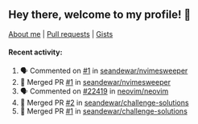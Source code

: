 ## Hey there, welcome to my profile! 👋

[About me](https://seandewar.github.io/)
 | [Pull requests](https://github.com/search?p=1&q=author%3Aseandewar+is%3Apr)
 | [Gists](https://gist.github.com/seandewar)

#### Recent activity:

<!--START_SECTION:activity-->
1. 🗣 Commented on [#1](https://github.com/seandewar/nvimesweeper/issues/1) in [seandewar/nvimesweeper](https://github.com/seandewar/nvimesweeper)
2. 🎉 Merged PR [#1](https://github.com/seandewar/nvimesweeper/pull/1) in [seandewar/nvimesweeper](https://github.com/seandewar/nvimesweeper)
3. 🗣 Commented on [#22419](https://github.com/neovim/neovim/issues/22419) in [neovim/neovim](https://github.com/neovim/neovim)
4. 🎉 Merged PR [#2](https://github.com/seandewar/challenge-solutions/pull/2) in [seandewar/challenge-solutions](https://github.com/seandewar/challenge-solutions)
5. 🎉 Merged PR [#1](https://github.com/seandewar/challenge-solutions/pull/1) in [seandewar/challenge-solutions](https://github.com/seandewar/challenge-solutions)
<!--END_SECTION:activity-->
